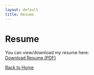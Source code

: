 ```yaml
---
layout: default
title: Resume
---
```


# Resume

You can view/download my resume here:  
[Download Resume (PDF)](assets/pdfs/MSResume.pdf)

[Back to Home](index.md)
